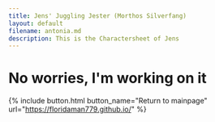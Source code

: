 ```yaml
---
title: Jens' Juggling Jester (Morthos Silverfang)
layout: default
filename: antonia.md
description: This is the Charactersheet of Jens
---
```


# No worries, I'm working on it

{% include button.html button_name="Return to mainpage" url="https://floridaman779.github.io/" %}
